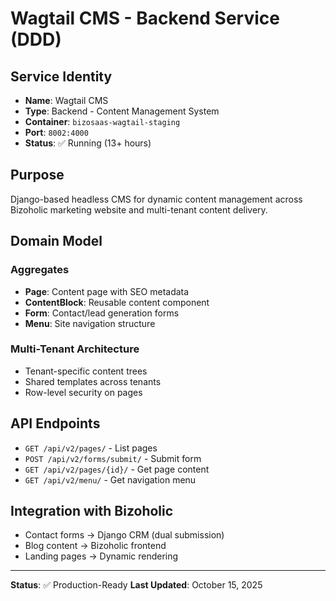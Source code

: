# Wagtail CMS - Backend Service (DDD)

## Service Identity
- **Name**: Wagtail CMS
- **Type**: Backend - Content Management System
- **Container**: `bizosaas-wagtail-staging`
- **Port**: `8002:4000`
- **Status**: ✅ Running (13+ hours)

## Purpose
Django-based headless CMS for dynamic content management across Bizoholic marketing website and multi-tenant content delivery.

## Domain Model

### Aggregates
- **Page**: Content page with SEO metadata
- **ContentBlock**: Reusable content component
- **Form**: Contact/lead generation forms
- **Menu**: Site navigation structure

### Multi-Tenant Architecture
- Tenant-specific content trees
- Shared templates across tenants
- Row-level security on pages

## API Endpoints
- `GET /api/v2/pages/` - List pages
- `POST /api/v2/forms/submit/` - Submit form
- `GET /api/v2/pages/{id}/` - Get page content
- `GET /api/v2/menu/` - Get navigation menu

## Integration with Bizoholic
- Contact forms → Django CRM (dual submission)
- Blog content → Bizoholic frontend
- Landing pages → Dynamic rendering

---
**Status**: ✅ Production-Ready
**Last Updated**: October 15, 2025
